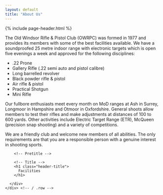 ```yaml
---
layout: default
title: "About Us"
---
```


{% include page-header.html %}

The Old Windsor Rifle & Pistol Club (OWRPC) was formed in 1977 and provides its members with some of the best facilities available. We have a soundproofed 25 metre indoor range with electronic targets which is open five evenings a week and approved for the following disciplines:

- .22 Prone
- Gallery Rifle (.22 semi auto and pistol calibre)
- Long barrelled revolver
- Black powder rifle & pistol
- Air rifle & pistol
- Practical Shotgun
- Mini Rifle

Our fullbore enthusiasts meet every month on MoD ranges at Ash in Surrey, Longmoor in Hampshire and Otmoor in Oxfordshire. General shoots allow members to test their rifles and make adjustments at distances of 100 to 600 yards. Other activities include Electric Target Range (ETR), McQueen (precision snap shooting) and a variety of competitions.



We are a friendly club and welcome new members of all abilities. The only requirements are that you are a responsible person with a genuine interest in shooting sports.

<div class="header mt-md-5">
  <div class="header-body">
    <div class="row align-items-center">
      <div class="col">

        <!-- Pretitle -->

        <!-- Title -->
        <h1 class="header-title">
          Facilities
        </h1>

      </div>
    </div> <!-- / .row -->

  </div>
</div>

